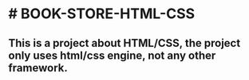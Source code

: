 <h1> # BOOK-STORE-HTML-CSS </h1>
<h2>This is a project about HTML/CSS, the project only uses html/css engine, not any other framework.</h2>
